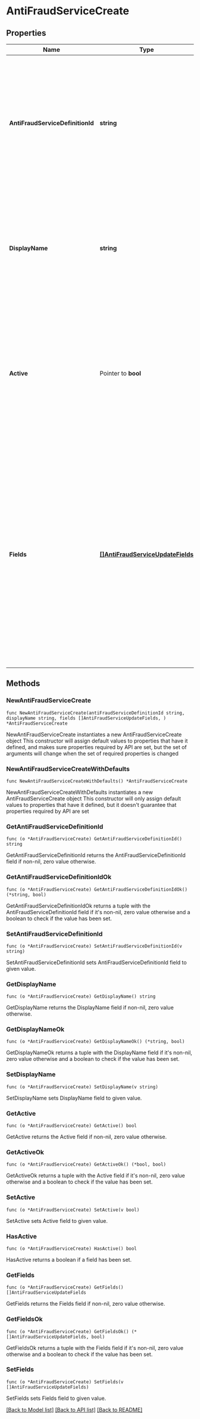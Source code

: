 # AntiFraudServiceCreate

## Properties

Name | Type | Description | Notes
------------ | ------------- | ------------- | -------------
**AntiFraudServiceDefinitionId** | **string** | The name of the Anti-Fraud service provider. During update request, this value is used for validation only but the underlying service can not be changed for an existing service. | 
**DisplayName** | **string** | A unique name for this anti-fraud service which is used in the Gr4vy admin panel to give a anti-fraud Service a human readable name. | 
**Active** | Pointer to **bool** | Defines if this service is currently active or not. There can only be one active service at any time. When updating a service to active, the current active service will be deactivated. | [optional] [default to true]
**Fields** | [**[]AntiFraudServiceUpdateFields**](AntiFraudServiceUpdateFields.md) | A list of fields, each containing a key-value pair for each field defined by the definition for this anti-fraud service e.g. for Sift &#x60;api_key&#x60; must be sent within this field when creating the service.  For updates, only the fields sent here will be updated, existing ones will not be affected if not present. | 

## Methods

### NewAntiFraudServiceCreate

`func NewAntiFraudServiceCreate(antiFraudServiceDefinitionId string, displayName string, fields []AntiFraudServiceUpdateFields, ) *AntiFraudServiceCreate`

NewAntiFraudServiceCreate instantiates a new AntiFraudServiceCreate object
This constructor will assign default values to properties that have it defined,
and makes sure properties required by API are set, but the set of arguments
will change when the set of required properties is changed

### NewAntiFraudServiceCreateWithDefaults

`func NewAntiFraudServiceCreateWithDefaults() *AntiFraudServiceCreate`

NewAntiFraudServiceCreateWithDefaults instantiates a new AntiFraudServiceCreate object
This constructor will only assign default values to properties that have it defined,
but it doesn't guarantee that properties required by API are set

### GetAntiFraudServiceDefinitionId

`func (o *AntiFraudServiceCreate) GetAntiFraudServiceDefinitionId() string`

GetAntiFraudServiceDefinitionId returns the AntiFraudServiceDefinitionId field if non-nil, zero value otherwise.

### GetAntiFraudServiceDefinitionIdOk

`func (o *AntiFraudServiceCreate) GetAntiFraudServiceDefinitionIdOk() (*string, bool)`

GetAntiFraudServiceDefinitionIdOk returns a tuple with the AntiFraudServiceDefinitionId field if it's non-nil, zero value otherwise
and a boolean to check if the value has been set.

### SetAntiFraudServiceDefinitionId

`func (o *AntiFraudServiceCreate) SetAntiFraudServiceDefinitionId(v string)`

SetAntiFraudServiceDefinitionId sets AntiFraudServiceDefinitionId field to given value.


### GetDisplayName

`func (o *AntiFraudServiceCreate) GetDisplayName() string`

GetDisplayName returns the DisplayName field if non-nil, zero value otherwise.

### GetDisplayNameOk

`func (o *AntiFraudServiceCreate) GetDisplayNameOk() (*string, bool)`

GetDisplayNameOk returns a tuple with the DisplayName field if it's non-nil, zero value otherwise
and a boolean to check if the value has been set.

### SetDisplayName

`func (o *AntiFraudServiceCreate) SetDisplayName(v string)`

SetDisplayName sets DisplayName field to given value.


### GetActive

`func (o *AntiFraudServiceCreate) GetActive() bool`

GetActive returns the Active field if non-nil, zero value otherwise.

### GetActiveOk

`func (o *AntiFraudServiceCreate) GetActiveOk() (*bool, bool)`

GetActiveOk returns a tuple with the Active field if it's non-nil, zero value otherwise
and a boolean to check if the value has been set.

### SetActive

`func (o *AntiFraudServiceCreate) SetActive(v bool)`

SetActive sets Active field to given value.

### HasActive

`func (o *AntiFraudServiceCreate) HasActive() bool`

HasActive returns a boolean if a field has been set.

### GetFields

`func (o *AntiFraudServiceCreate) GetFields() []AntiFraudServiceUpdateFields`

GetFields returns the Fields field if non-nil, zero value otherwise.

### GetFieldsOk

`func (o *AntiFraudServiceCreate) GetFieldsOk() (*[]AntiFraudServiceUpdateFields, bool)`

GetFieldsOk returns a tuple with the Fields field if it's non-nil, zero value otherwise
and a boolean to check if the value has been set.

### SetFields

`func (o *AntiFraudServiceCreate) SetFields(v []AntiFraudServiceUpdateFields)`

SetFields sets Fields field to given value.



[[Back to Model list]](../README.md#documentation-for-models) [[Back to API list]](../README.md#documentation-for-api-endpoints) [[Back to README]](../README.md)


